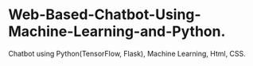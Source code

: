 # Web-Based-Chatbot-Using-Machine-Learning-and-Python.
Chatbot using Python(TensorFlow, Flask), Machine Learning, Html, CSS. 
